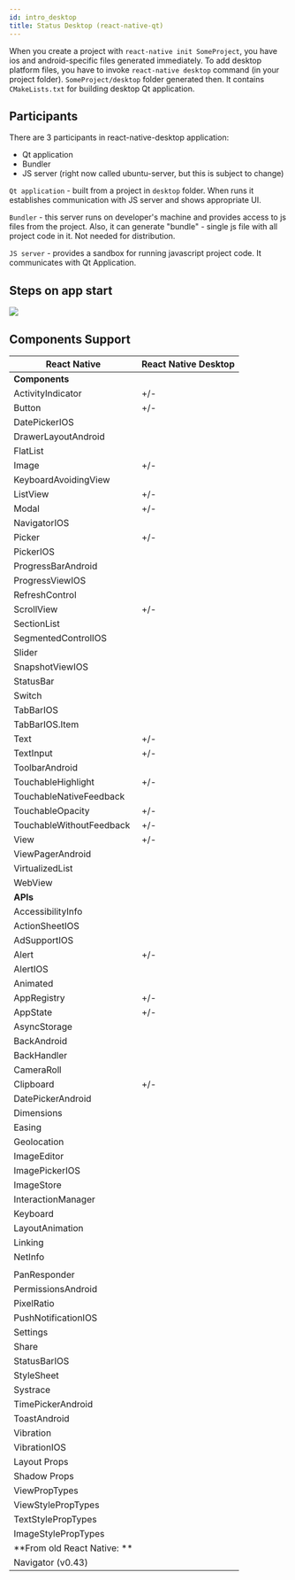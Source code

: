 ```yaml
---
id: intro_desktop
title: Status Desktop (react-native-qt)
---
```


When you create a project with `react-native init SomeProject`, you have ios and android-specific files generated immediately. To add desktop platform files, you have to invoke `react-native desktop` command (in your project folder). `SomeProject/desktop` folder generated then. It contains `CMakeLists.txt` for building desktop Qt application.


## Participants

There are 3 participants in react-native-desktop application:
- Qt application
- Bundler
- JS server (right now called ubuntu-server, but this is subject to change)

`Qt application` - built from a project in `desktop` folder. When runs it establishes communication with JS server and shows appropriate UI. 

`Bundler` - this server runs on developer's machine and provides access to js files from the project. Also, it can generate "bundle" - single js file with all project code in it. Not needed for distribution. 

`JS server` - provides a sandbox for running javascript project code. It communicates with Qt Application.

## Steps on app start

![](/docs/assets/react-native-desktop-workflow.svg)

## Components Support


| React Native                | React Native Desktop |
|-----------------------------|----------------------|
| **Components**              |                      |
| ActivityIndicator           | +/-                  |
| Button                      | +/-                  |
| DatePickerIOS               |                      |
| DrawerLayoutAndroid         |                      |
| FlatList                    |                      |
| Image                       | +/-                  |
| KeyboardAvoidingView        |                      |
| ListView                    | +/-                  |
| Modal                       | +/-                  |
| NavigatorIOS                |                      |
| Picker                      | +/-                  |
| PickerIOS                   |                      |
| ProgressBarAndroid          |                      |
| ProgressViewIOS             |                      |
| RefreshControl              |                      |
| ScrollView                  | +/-                  |
| SectionList                 |                      |
| SegmentedControlIOS         |                      |
| Slider                      |                      |
| SnapshotViewIOS             |                      |
| StatusBar                   |                      |
| Switch                      |                      |
| TabBarIOS                   |                      |
| TabBarIOS.Item              |                      |
| Text                        | +/-                  |
| TextInput                   | +/-                  |
| ToolbarAndroid              |                      |
| TouchableHighlight          | +/-                  |
| TouchableNativeFeedback     |                      |
| TouchableOpacity            | +/-                  |
| TouchableWithoutFeedback    | +/-                  |
| View                        | +/-                  |
| ViewPagerAndroid            |                      |
| VirtualizedList             |                      |
| WebView                     |                      |
| **APIs**                    |                      |
| AccessibilityInfo           |                      |
| ActionSheetIOS              |                      |
| AdSupportIOS                |                      |
| Alert                       | +/-                  |
| AlertIOS                    |                      |
| Animated                    |                      |
| AppRegistry                 | +/-                  |
| AppState                    | +/-                  |
| AsyncStorage                |                      |
| BackAndroid                 |                      |
| BackHandler                 |                      |
| CameraRoll                  |                      |
| Clipboard                   |  +/-                 |
| DatePickerAndroid           |                      |
| Dimensions                  |                      |
| Easing                      |                      |
| Geolocation                 |                      |
| ImageEditor                 |                      |
| ImagePickerIOS              |                      |
| ImageStore                  |                      |
| InteractionManager          |                      |
| Keyboard                    |                      |
| LayoutAnimation             |                      |
| Linking                     |                      |
| NetInfo                     |                      |
|                             |                      |
| PanResponder                |                      |
| PermissionsAndroid          |                      |
| PixelRatio                  |                      |
| PushNotificationIOS         |                      |
| Settings                    |                      |
| Share                       |                      |
| StatusBarIOS                |                      |
| StyleSheet                  |                      |
| Systrace                    |                      |
| TimePickerAndroid           |                      |
| ToastAndroid                |                      |
| Vibration                   |                      |
| VibrationIOS                |                      |
| Layout Props                |                      |
| Shadow Props                |                      |
| ViewPropTypes               |                      |
| ViewStylePropTypes          |                      |
| TextStylePropTypes          |                      |
| ImageStylePropTypes         |                      |
| **From old React Native: ** |                      |
| Navigator (v0.43)           |                      |
